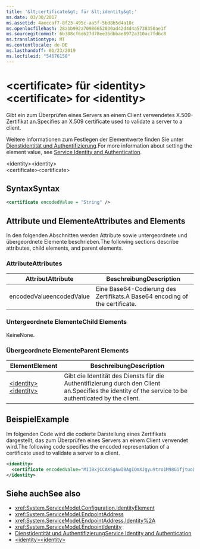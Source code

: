 ```yaml
---
title: '&lt;certificate&gt; für &lt;identity&gt;'
ms.date: 03/30/2017
ms.assetid: 4aeccaf7-8f23-495c-aa5f-5bd8b5d4a10c
ms.openlocfilehash: 28a1b992a70986652030ad42d4d4a5738350ae1f
ms.sourcegitcommit: 6b308cf6d627d78ee36dbbae8972a310ac7fd6c8
ms.translationtype: MT
ms.contentlocale: de-DE
ms.lasthandoff: 01/23/2019
ms.locfileid: "54676158"
---
```

# <a name="ltcertificategt-for-ltidentitygt"></a><span data-ttu-id="4cac1-102">&lt;certificate&gt; für &lt;identity&gt;</span><span class="sxs-lookup"><span data-stu-id="4cac1-102">&lt;certificate&gt; for &lt;identity&gt;</span></span>
<span data-ttu-id="4cac1-103">Gibt ein zum Überprüfen eines Servers an einem Client verwendetes X.509-Zertifikat an.</span><span class="sxs-lookup"><span data-stu-id="4cac1-103">Specifies an X.509 certificate used to validate a server to a client.</span></span>  
  
 <span data-ttu-id="4cac1-104">Weitere Informationen zum Festlegen der Elementwerte finden Sie unter [Dienstidentität und Authentifizierung](../../../../../docs/framework/wcf/feature-details/service-identity-and-authentication.md).</span><span class="sxs-lookup"><span data-stu-id="4cac1-104">For more information about setting the element value, see [Service Identity and Authentication](../../../../../docs/framework/wcf/feature-details/service-identity-and-authentication.md).</span></span>  
  
 <span data-ttu-id="4cac1-105">\<identity></span><span class="sxs-lookup"><span data-stu-id="4cac1-105">\<identity></span></span>  
<span data-ttu-id="4cac1-106">\<certificate></span><span class="sxs-lookup"><span data-stu-id="4cac1-106">\<certificate></span></span>  
  
## <a name="syntax"></a><span data-ttu-id="4cac1-107">Syntax</span><span class="sxs-lookup"><span data-stu-id="4cac1-107">Syntax</span></span>  
  
```xml  
<certificate encodedValue = "String" />
```  
  
## <a name="attributes-and-elements"></a><span data-ttu-id="4cac1-108">Attribute und Elemente</span><span class="sxs-lookup"><span data-stu-id="4cac1-108">Attributes and Elements</span></span>  
 <span data-ttu-id="4cac1-109">In den folgenden Abschnitten werden Attribute sowie untergeordnete und übergeordnete Elemente beschrieben.</span><span class="sxs-lookup"><span data-stu-id="4cac1-109">The following sections describe attributes, child elements, and parent elements.</span></span>  
  
### <a name="attributes"></a><span data-ttu-id="4cac1-110">Attribute</span><span class="sxs-lookup"><span data-stu-id="4cac1-110">Attributes</span></span>  
  
|<span data-ttu-id="4cac1-111">Attribut</span><span class="sxs-lookup"><span data-stu-id="4cac1-111">Attribute</span></span>|<span data-ttu-id="4cac1-112">Beschreibung</span><span class="sxs-lookup"><span data-stu-id="4cac1-112">Description</span></span>|  
|---------------|-----------------|  
|<span data-ttu-id="4cac1-113">encodedValue</span><span class="sxs-lookup"><span data-stu-id="4cac1-113">encodedValue</span></span>|<span data-ttu-id="4cac1-114">Eine Base64-Codierung des Zertifikats.</span><span class="sxs-lookup"><span data-stu-id="4cac1-114">A Base64 encoding of the certificate.</span></span>|  
  
### <a name="child-elements"></a><span data-ttu-id="4cac1-115">Untergeordnete Elemente</span><span class="sxs-lookup"><span data-stu-id="4cac1-115">Child Elements</span></span>  
 <span data-ttu-id="4cac1-116">Keine</span><span class="sxs-lookup"><span data-stu-id="4cac1-116">None.</span></span>  
  
### <a name="parent-elements"></a><span data-ttu-id="4cac1-117">Übergeordnete Elemente</span><span class="sxs-lookup"><span data-stu-id="4cac1-117">Parent Elements</span></span>  
  
|<span data-ttu-id="4cac1-118">Element</span><span class="sxs-lookup"><span data-stu-id="4cac1-118">Element</span></span>|<span data-ttu-id="4cac1-119">Beschreibung</span><span class="sxs-lookup"><span data-stu-id="4cac1-119">Description</span></span>|  
|-------------|-----------------|  
|[<span data-ttu-id="4cac1-120">\<identity></span><span class="sxs-lookup"><span data-stu-id="4cac1-120">\<identity></span></span>](../../../../../docs/framework/configure-apps/file-schema/wcf/identity.md)|<span data-ttu-id="4cac1-121">Gibt die Identität des Diensts für die Authentifizierung durch den Client an.</span><span class="sxs-lookup"><span data-stu-id="4cac1-121">Specifies the identity of the service to be authenticated by the client.</span></span>|  
  
## <a name="example"></a><span data-ttu-id="4cac1-122">Beispiel</span><span class="sxs-lookup"><span data-stu-id="4cac1-122">Example</span></span>  
 <span data-ttu-id="4cac1-123">Im folgenden Code wird die codierte Darstellung eines Zertifikats dargestellt, das zum Überprüfen eines Servers an einem Client verwendet wird.</span><span class="sxs-lookup"><span data-stu-id="4cac1-123">The following code specifies the encoded representation of a certificate used to validate a server to a client.</span></span>  
  
```xml  
<identity>
  <certificate encodedValue="MIIBxjCCAXSgAwIBAgIQmXJgyu9tro1M98GifjtuoDAJBgUrDgMCHQUAMBYxFDASBgNVBAMTC1Jvb3QgQWdlbmN5MB4XDTA2MDUxNzIxNDQyNVoXDTM5MTIzMTIzNTk1OVowKTEQMA4GA1UEChMHQ29udG9zbzEVMBMGA1UEAxMMaWRlbnRpdHkuY29tMIGfMA0GCSqGSIb3DQEBAQUAA4GNADCBiQKBgQDBmivcb8hYbh11hqVoDuB7zmJ2y230f" />
</identity>
```  
  
## <a name="see-also"></a><span data-ttu-id="4cac1-124">Siehe auch</span><span class="sxs-lookup"><span data-stu-id="4cac1-124">See also</span></span>
- <xref:System.ServiceModel.Configuration.IdentityElement>
- <xref:System.ServiceModel.EndpointAddress>
- <xref:System.ServiceModel.EndpointAddress.Identity%2A>
- <xref:System.ServiceModel.EndpointIdentity>
- [<span data-ttu-id="4cac1-125">Dienstidentität und Authentifizierung</span><span class="sxs-lookup"><span data-stu-id="4cac1-125">Service Identity and Authentication</span></span>](../../../../../docs/framework/wcf/feature-details/service-identity-and-authentication.md)
- [<span data-ttu-id="4cac1-126">\<identity></span><span class="sxs-lookup"><span data-stu-id="4cac1-126">\<identity></span></span>](../../../../../docs/framework/configure-apps/file-schema/wcf/identity.md)
